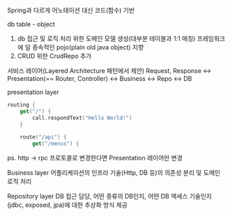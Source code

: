 Spring과 다르게 어노테이션 대신 코드(함수) 기반


db table - object

1. db 접근 및 로직 처리 위한 도메인 모델 생성(대부분 테이블과 1:1 매칭)
	프레임워크에 덜 종속적인 pojo(plain old java object) 지향
2.  CRUD 위한 CrudRepo 추가


서비스 레이어(Layered Architecture 패턴에서 제안)
Request, Response <-> Presentation(== Router, Controller) <-> Business <-> Repo <-> DB

presentation layer
```kotlin
routing {  
    get("/") {  
        call.respondText("Hello World!")  
    }  
  
    route("/api") {  
        get("/menus") {
```
ps. http -> rpc 프로토콜로 변경한다면 Presentation 레이어만 변경

Business layer
어플리케이션의 인프라 기술(Http, DB 등)의 의존성 분리 및 도메인 로직 처리


Repository layer
DB 접근 담당, 어떤 종류의 DB인지, 어떤 DB 액세스 기술인지(jdbc, exposed, jpa)에 대한 추상화 방식 제공

